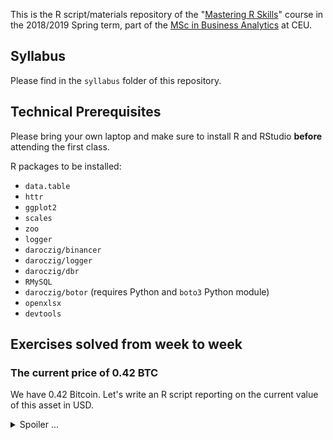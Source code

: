 This is the R script/materials repository of the "[Mastering R Skills](https://courses.ceu.edu/courses/mastering-r-skills)" course in the 2018/2019 Spring term, part of the [MSc in Business Analytics](https://courses.ceu.edu/programs/ms/master-science-business-analytics) at CEU.

## Syllabus

Please find in the `syllabus` folder of this repository.

## Technical Prerequisites

Please bring your own laptop and make sure to install R and RStudio  **before** attending the first class.

R packages to be installed:

* `data.table`
* `httr`
* `ggplot2`
* `scales`
* `zoo`
* `logger`
* `daroczig/binancer`
* `daroczig/logger`
* `daroczig/dbr`
* `RMySQL`
* `daroczig/botor` (requires Python and `boto3` Python module)
* `openxlsx`
* `devtools`

## Exercises solved from week to week

### The current price of 0.42 BTC

We have 0.42 Bitcoin. Let's write an R script reporting on the current value of this asset in USD.

<details>
  <summary>Spoiler ...</summary>

```r
library(devtools)
install_github('daroczig/binancer')

library(binancer)
coin_prices <- binance_ticker_all_prices()

library(data.table)
coin_prices[from == 'BTC' & to == 'USDT', to_usd]

## alternative solution
coin_prices <- binance_coins_prices()
coin_prices[symbol == 'BTC', usd]

## don't forget that we need to report on the price of 0.42 BTC instead of 1 BTC
coin_prices[symbol == 'BTC', usd * 0.42]
```

</details>



